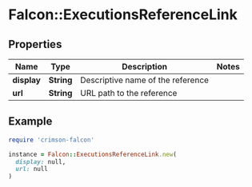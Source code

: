 # Falcon::ExecutionsReferenceLink

## Properties

| Name | Type | Description | Notes |
| ---- | ---- | ----------- | ----- |
| **display** | **String** | Descriptive name of the reference |  |
| **url** | **String** | URL path to the reference |  |

## Example

```ruby
require 'crimson-falcon'

instance = Falcon::ExecutionsReferenceLink.new(
  display: null,
  url: null
)
```

